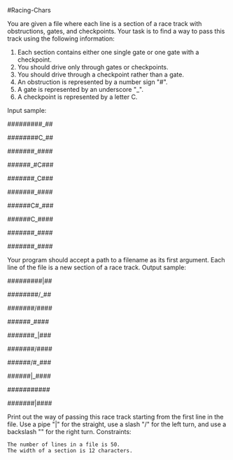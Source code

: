 #Racing-Chars

 You are given a file where each line is a section of a race track with obstructions, gates, and checkpoints. Your task is to find a way to pass this track using the following information:

1. Each section contains either one single gate or one gate with a checkpoint.
2. You should drive only through gates or checkpoints.
3. You should drive through a checkpoint rather than a gate.
4. An obstruction is represented by a number sign "#".
5. A gate is represented by an underscore "_".
6. A checkpoint is represented by a letter C.

Input sample:

#########_##

########C_##

#######_####

######_#C###

#######_C###

#######_####

######C#_###

######C_####

#######_####

#######_####

Your program should accept a path to a filename as its first argument. Each line of the file is a new section of a race track.
Output sample:

#########|##

########/_##

#######/####

######_#\###

#######_|###

#######/####

######/#_###

######|_####

#######\####

#######|####

Print out the way of passing this race track starting from the first line in the file. Use a pipe "|" for the straight, use a slash "/" for the left turn, and use a backslash "\" for the right turn.
Constraints:

    The number of lines in a file is 50.
    The width of a section is 12 characters.
